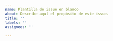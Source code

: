 ```yaml
---
name: Plantilla de issue en blanco
about: Describe aquí el propósito de este issue.
title: ''
labels: ''
assignees: ''

---
```



